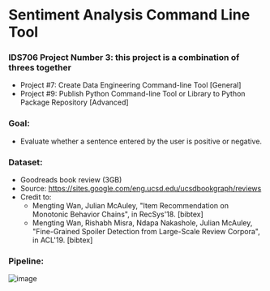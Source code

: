 # Sentiment Analysis Command Line Tool
### IDS706 Project Number 3: this project is a combination of threes together
* Project #7: Create Data Engineering Command-line Tool [General]
* Project #9: Publish Python Command-line Tool or Library to Python Package Repository [Advanced]

### Goal:
* Evaluate whether a sentence entered by the user is positive or negative.

### Dataset:
* Goodreads book review (3GB)
* Source: https://sites.google.com/eng.ucsd.edu/ucsdbookgraph/reviews
* Credit to:
  * Mengting Wan, Julian McAuley, "Item Recommendation on Monotonic Behavior Chains", in RecSys'18.  [bibtex]
  * Mengting Wan, Rishabh Misra, Ndapa Nakashole, Julian McAuley, "Fine-Grained Spoiler Detection from Large-Scale Review Corpora", in ACL'19. [bibtex]

### Pipeline:
![image](https://user-images.githubusercontent.com/43796329/137572854-21320154-8d6c-4c68-835c-c7f3977970cd.png)
